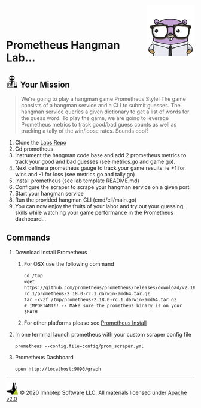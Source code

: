 <img src="../assets/gophernand.png" align="right" width="128" height="auto"/>

<br/>
<br/>
<br/>

# Prometheus Hangman Lab...

## <img src="../assets/lab.png" width="auto" height="32"/> Your Mission

> We're going to play a hangman game Prometheus Style!
> The game consists of a hangman service and a CLI to submit guesses. The hangman
> service queries a given dictionary to get a list of words for the guess
> word. To play the game, we are going to leverage Prometheus metrics to
> track good/bad guess counts as well as tracking a tally of the win/loose rates.
> Sounds cool?

1. Clone the [Labs Repo](https://github.com/gopherland/labs_int)
2. Cd prometheus
3. Instrument the hangman code base and add 2 prometheus metrics to track your
   good and bad guesses (see metrics.go and game.go).
4. Next define a prometheus gauge to track your game results:
   ie +1 for wins and -1 for loss (see metrics.go and tally.go)
5. Install prometheus (see lab template README.md)
6. Configure the scraper to scrape your hangman service on a given port.
7. Start your hangman service
8. Run the provided hangman CLI (cmd/cli/main.go)
9. You can now enjoy the fruits of your labor and try out your guessing skills while watching your game performance in the Prometheus dashboard...

## Commands

1. Download install Prometheus
   1. For OSX use the following command

      ```shell
      cd /tmp
      wget https://github.com/prometheus/prometheus/releases/download/v2.18.0-rc.1/prometheus-2.18.0-rc.1.darwin-amd64.tar.gz
      tar -xvzf /tmp/prometheus-2.18.0-rc.1.darwin-amd64.tar.gz
      # IMPORTANT!! -- Make sure the prometheus binary is on your $PATH
      ```

   2. For other platforms please see [Prometheus Install](https://prometheus.io/download)

1. In one terminal launch prometheus with your custom scraper config file

      ```shell
      prometheus --config.file=config/prom_scraper.yml
      ```

1. Prometheus Dashboard

   ```shell
   open http://localhost:9090/graph
   ```

---
<img src="../assets/imhotep_logo.png" width="32" height="auto"/> © 2020 Imhotep Software LLC.
All materials licensed under [Apache v2.0](http://www.apache.org/licenses/LICENSE-2.0)

